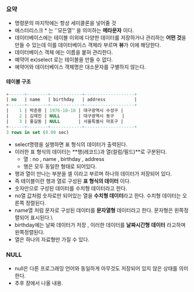### **요약**

- 명령문의 마지막에는 항상 세미콜론을 넣어줄 것
- 애스터리스크 * 는 ''모든열'' 을 의미하는 **메타문자** 이다. 
- 데이터베이스에는 테이블 이외에 다양한 데이터를 저장하거나 관리하는 **어떤 것**을 만들 수 있는데 이를 데이터베이스 객체라 부르며 **뷰**가 이에 해당한다.
- 데이터베이스 객체 에는 이름을 붙혀 관리한다.
- 예약어 ex)select 로는 테이블을 만들 수 없다.
- 예약어와 데이터베이스 객체명은 대소문자를 구별하지 않는다.

#### **테이블 구조**

```sql
+------+--------+------------+-------------------+
| no   | name   | birthday   | address           |
+------+--------+------------+-------------------+
|    1 | 박준용 | 1976-10-18 | 대구광역시 수성구 |
|    2 | 김재진 | NULL       | 대구광역시 동구   |
|    3 | 홍길동 | NULL       | 서울특별시 마포구 |
+------+--------+------------+-------------------+
3 rows in set (0.00 sec)
```



- select명령을 실행하면 표 형식의 데이터가 출력된다.
- 이러한 표 형식의 데이터는 **행(레코드)과 열(컬럼/필드)**로 구분된다.
  - 열 : no , name , birthday , address
  - 행은 모두 동일한 형태로 되어있다.
- 행과 열이 만나는 부분을 셀 이라고 부르며 하나의 데이터가 저장되어 있다.
- 즉 테이블이란 행과 열로 구성된 **표 형식의 데이터** 이다.
- 숫자만으로 구성된 데이터를 수치형 데이터라고 한다.
- no열 값처럼 숫자로만 되어있는 열을 **수치형 데이터**라고 한다. 수치형 데이터는 오른쪽 정렬된다.
- name열 처럼 문자로 구성된 데이터를 **문자열형** 데이터라고 한다. 문자형은 왼쪽정렬되어 표시된다.\
- birthday에는 날짜 데이터가 저장 , 이러한 데이터를 **날짜시간형** **데이터** 라고하며 왼쪽정렬된다.
- 열은 하나의 자료형만 가질 수 있다.

### **NULL**

- null은 다른 프로그래밍 언어와 동일하게 아무것도 저장되어 있지 않은 상태를 의미한다.
- 추후 장에서 나올 내용.

